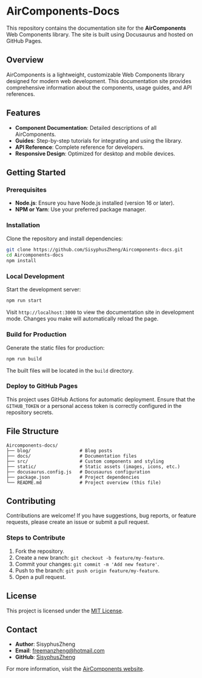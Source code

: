 # AirComponents-Docs

This repository contains the documentation site for the **AirComponents** Web Components library. The site is built using Docusaurus and hosted on GitHub Pages.

## Overview

AirComponents is a lightweight, customizable Web Components library designed for modern web development. This documentation site provides comprehensive information about the components, usage guides, and API references.

## Features

- **Component Documentation**: Detailed descriptions of all AirComponents.
- **Guides**: Step-by-step tutorials for integrating and using the library.
- **API Reference**: Complete reference for developers.
- **Responsive Design**: Optimized for desktop and mobile devices.

## Getting Started

### Prerequisites

- **Node.js**: Ensure you have Node.js installed (version 16 or later).
- **NPM or Yarn**: Use your preferred package manager.

### Installation

Clone the repository and install dependencies:

```bash
git clone https://github.com/SisyphusZheng/Aircomponents-docs.git
cd Aircomponents-docs
npm install
```

### Local Development

Start the development server:

```bash
npm run start
```

Visit `http://localhost:3000` to view the documentation site in development mode. Changes you make will automatically reload the page.

### Build for Production

Generate the static files for production:

```bash
npm run build
```

The built files will be located in the `build` directory.

### Deploy to GitHub Pages

This project uses GitHub Actions for automatic deployment. Ensure that the `GITHUB_TOKEN` or a personal access token is correctly configured in the repository secrets.

## File Structure

```plaintext
Aircomponents-docs/
├── blog/                  # Blog posts
├── docs/                  # Documentation files
├── src/                   # Custom components and styling
├── static/                # Static assets (images, icons, etc.)
├── docusaurus.config.js   # Docusaurus configuration
├── package.json           # Project dependencies
└── README.md              # Project overview (this file)
```

## Contributing

Contributions are welcome! If you have suggestions, bug reports, or feature requests, please create an issue or submit a pull request.

### Steps to Contribute

1. Fork the repository.
2. Create a new branch: `git checkout -b feature/my-feature`.
3. Commit your changes: `git commit -m 'Add new feature'`.
4. Push to the branch: `git push origin feature/my-feature`.
5. Open a pull request.

## License

This project is licensed under the [MIT License](LICENSE).

## Contact

- **Author**: SisyphusZheng
- **Email**: freemanzheng@hotmail.com
- **GitHub**: [SisyphusZheng](https://github.com/SisyphusZheng)

For more information, visit the [AirComponents website](https://aircomponents.org).
